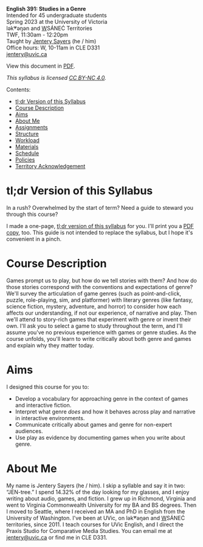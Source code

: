 **English 391: Studies in a Genre**     
Intended for 45 undergraduate students     
Spring 2023 at the University of Victoria  
lək̓ʷəŋən and <u>W</u>SÁNEĆ Territories  
TWF, 11:30am - 12:20pm    
Taught by [Jentery Sayers](https://jntry.work/) (he / him)      
Office hours: W, 10-11am in CLE D331    
[jentery@uvic.ca](mailto:jentery@uvic.ca)

View this document in [PDF](engl391Syllabus2023Sayers.pdf). 

*This syllabus is licensed [CC BY-NC 4.0](https://creativecommons.org/licenses/by-nc/4.0/).*

Contents: 

* [tl;dr Version of this Syllabus](#tldr-version-of-this-syllabus)
* [Course Description](#course-description)             
* [Aims](#aims)    
* [About Me](#about-me)   
* [Assignments](#assignments) 
* [Structure](#structure) 
* [Workload](#workload)
* [Materials](#materials)    
* [Schedule](#schedule)   
* [Policies](#policies) 
* [Territory Acknowledgement](#territory-acknowledgement)   

# tl;dr Version of this Syllabus

In a rush? Overwhelmed by the start of term? Need a guide to steward you through this course?

I made a one-page, [tl;dr version of this syllabus](guide.html) for you. I'll print you a [PDF copy](guide.pdf), too. This guide is not intended to replace the syllabus, but I hope it's convenient in a pinch. 

# Course Description 

Games prompt us to play, but how do we tell stories with them? And how do those stories correspond with the conventions and expectations of genre? We'll survey the articulation of game genres (such as point-and-click, puzzle, role-playing, sim, and platformer) with literary genres (like fantasy, science fiction, mystery, adventure, and horror) to consider how each affects our understanding, if not our experience, of narrative and play. Then we'll attend to story-rich games that experiment with genre or invent their own. I'll ask you to select a game to study throughout the term, and I'll assume you've no previous experience with games or genre studies. As the course unfolds, you'll learn to write critically about both genre and games and explain why they matter today.  

# Aims 

I designed this course for you to:

* Develop a vocabulary for approaching genre in the context of games and interactive fiction. 
* Interpret what genre *does* and how it behaves across play and narrative in interactive environments. 
* Communicate critically about games and genre for non-expert audiences. 
* Use play as evidence by documenting games when you write about genre.  

# About Me 

My name is Jentery Sayers (he / him). I skip a syllable and say it in two: “JEN-tree.” I spend 14.32% of the day looking for my glasses, and I enjoy writing about audio, games, and fiction. I grew up in Richmond, Virginia and went to Virginia Commonwealth University for my BA and BS degrees. Then I moved to Seattle, where I received an MA and PhD in English from the University of Washington. I've been at UVic, on lək̓ʷəŋən and <u>W</u>SÁNEĆ territories, since 2011. I teach courses for UVic English, and I direct the Praxis Studio for Comparative Media Studies. You can email me at [jentery@uvic.ca](mailto:jentery@uvic.ca) or find me in CLE D331.  
